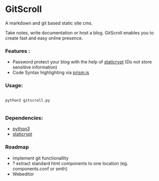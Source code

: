 

# GitScroll

A markdown and git based static site cms.

Take notes, write documentation or host a blog. GitScroll enables you to create fast and easy online presence.

### Features : 

* Password protect your blog with the help of [staticrypt](https://github.com/robinmoisson/staticrypt)
    (Do not store sensitive information)
* Code Syntax highlighting via [prism.js](https://prismjs.com/index.html)

### Usage:



```bash
 
python3 gitscroll.py
 
```

### Dependencies:

* [python3](https://www.python.org/)
* [staticrypt](https://github.com/robinmoisson/staticrypt)


### Roadmap

- implement git functionallity
- ? extract standard html components to one location (eg. components.conf or smth)
- Webeditor
